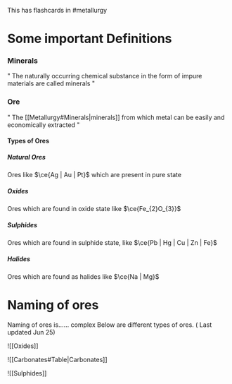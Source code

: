 This has flashcards in #metallurgy
# Some important Definitions
### Minerals
" The naturally occurring chemical substance in the form of impure materials are called minerals "

### Ore
" The [[Metallurgy#Minerals|minerals]] from which metal can be easily and economically extracted "


#### Types of Ores
##### Natural Ores
Ores like $\ce{Ag | Au | Pt}$ which are present in pure state

##### Oxides
Ores which are found in oxide state like $\ce{Fe_{2}O_{3}}$

##### Sulphides
Ores which are found in sulphide state, like $\ce{Pb | Hg | Cu | Zn | Fe}$

##### Halides
Ores which are found as halides like $\ce{Na | Mg}$ 


# Naming of ores
Naming of ores is...... complex
Below are different types of ores. ( Last updated Jun 25)

![[Oxides]]

![[Carbonates#Table|Carbonates]]

![[Sulphides]]